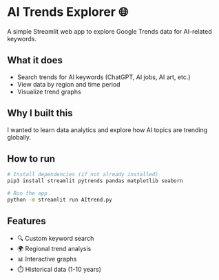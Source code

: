 # AI Trends Explorer 🌐

A simple Streamlit web app to explore Google Trends data for AI-related keywords.

## What it does
- Search trends for AI keywords (ChatGPT, AI jobs, AI art, etc.)
- View data by region and time period
- Visualize trend graphs

## Why I built this
I wanted to learn data analytics and explore how AI topics are trending globally.

## How to run
```bash
# Install dependencies (if not already installed)
pip3 install streamlit pytrends pandas matplotlib seaborn

# Run the app
python -m streamlit run AItrend.py
```

## Features
- 🔍 Custom keyword search
- 🌍 Regional trend analysis
- 📊 Interactive graphs
- ⏱️ Historical data (1-10 years)